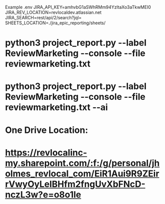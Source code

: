 
Example .env
JIRA_API_KEY=amhvbG1aSWhRMm94YzltaXo3aTkwMEI0
JIRA_REV_LOCATION=revlocaldev.atlassian.net
JIRA_SEARCH=rest/api/2/search?jql=
SHEETS_LOCATION=./jira_epic_reporting/sheets/

# python3 project_report.py --label ReviewMarketing --console --file reviewmarketing.txt

# python3 project_report.py --label ReviewMarketing --console --file reviewmarketing.txt --ai

# One Drive Location:
# https://revlocalinc-my.sharepoint.com/:f:/g/personal/jholmes_revlocal_com/EiR1Aui9R9ZEirrVwyOyLeIBHfm2fngUvXbFNcD-nczL3w?e=o8o1le
